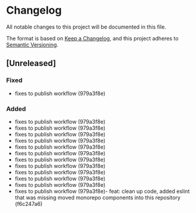 # Changelog

All notable changes to this project will be documented in this file.

The format is based on [Keep a Changelog](https://keepachangelog.com/en/1.0.0/),
and this project adheres to [Semantic Versioning](https://semver.org/spec/v2.0.0.html).

## [Unreleased]


### Fixed

- fixes to publish workflow (979a3f8e)

### Added


- fixes to publish workflow (979a3f8e)
- fixes to publish workflow (979a3f8e)
- fixes to publish workflow (979a3f8e)
- fixes to publish workflow (979a3f8e)
- fixes to publish workflow (979a3f8e)
- fixes to publish workflow (979a3f8e)
- fixes to publish workflow (979a3f8e)
- fixes to publish workflow (979a3f8e)
- fixes to publish workflow (979a3f8e)
- fixes to publish workflow (979a3f8e)
- fixes to publish workflow (979a3f8e)
- fixes to publish workflow (979a3f8e)- feat: clean up code, added eslint that was missing moved monorepo components into this repository (f6c247a6)
